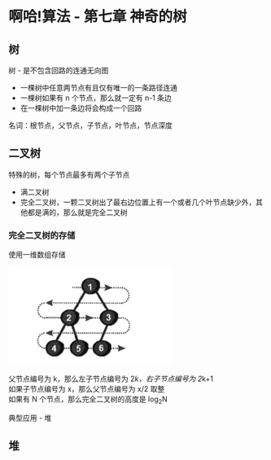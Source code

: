 # 啊哈!算法 - 第七章 神奇的树

## 树
树 - 是不包含回路的连通无向图  
- 一棵树中任意两节点有且仅有唯一的一条路径连通  
- 一棵树如果有 n 个节点，那么就一定有 n-1 条边
- 在一棵树中加一条边将会构成一个回路

名词：根节点，父节点，子节点，叶节点，节点深度  

## 二叉树

特殊的树，每个节点最多有两个子节点  

- 满二叉树
- 完全二叉树，一颗二叉树出了最右边位置上有一个或者几个叶节点缺少外，其他都是满的，那么就是完全二叉树  

### 完全二叉树的存储

使用一维数组存储  

![完全二叉树存储](./tree.png)  

父节点编号为 k，那么左子节点编号为 2*k，右子节点编号为 2*k+1  
如果子节点编号为 x，那么父节点编号为 x/2 取整  
如果有 N 个节点，那么完全二叉树的高度是 log<sub>2</sub>N

典型应用 - 堆

## 堆  



